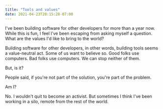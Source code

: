 ```yaml
---
title: "Tools and values"
date: 2021-04-23T20:15:28-07:00
---
```

I've been building software for other developers for more than a year now. While this is fun, I feel I've been escaping from asking myself a question. What are the values I'd like to bring to the world?

Building software for other developers, in other words, building tools seems a value-neutral act. Some of us want to believe so. Good folks use computers. Bad folks use computers. We can stop neither of them.

But, is it?

People said, if you're not part of the solution, you're part of the problem.

Am I?

No. I wouldn't quit to become an activist. But sometimes I think I've been working in a silo, remote from the rest of the world.
